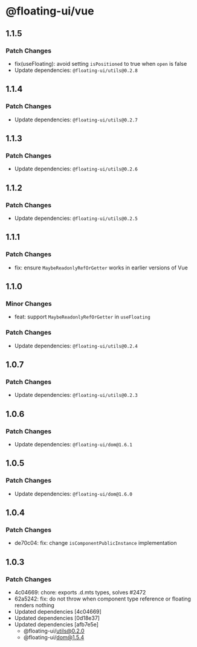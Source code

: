 # @floating-ui/vue

## 1.1.5

### Patch Changes

- fix(useFloating): avoid setting `isPositioned` to true when `open` is false
- Update dependencies: `@floating-ui/utils@0.2.8`

## 1.1.4

### Patch Changes

- Update dependencies: `@floating-ui/utils@0.2.7`

## 1.1.3

### Patch Changes

- Update dependencies: `@floating-ui/utils@0.2.6`

## 1.1.2

### Patch Changes

- Update dependencies: `@floating-ui/utils@0.2.5`

## 1.1.1

### Patch Changes

- fix: ensure `MaybeReadonlyRefOrGetter` works in earlier versions of Vue

## 1.1.0

### Minor Changes

- feat: support `MaybeReadonlyRefOrGetter` in `useFloating`

### Patch Changes

- Update dependencies: `@floating-ui/utils@0.2.4`

## 1.0.7

### Patch Changes

- Update dependencies: `@floating-ui/utils@0.2.3`

## 1.0.6

### Patch Changes

- Update dependencies: `@floating-ui/dom@1.6.1`

## 1.0.5

### Patch Changes

- Update dependencies: `@floating-ui/dom@1.6.0`

## 1.0.4

### Patch Changes

- de70c04: fix: change `isComponentPublicInstance` implementation

## 1.0.3

### Patch Changes

- 4c04669: chore: exports .d.mts types, solves #2472
- 62a5242: fix: do not throw when component type reference or floating renders nothing
- Updated dependencies [4c04669]
- Updated dependencies [0d18e37]
- Updated dependencies [afb7e5e]
  - @floating-ui/utils@0.2.0
  - @floating-ui/dom@1.5.4
